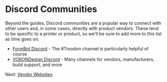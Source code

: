 # Discord Communities
Beyond the guides, Discord communities are a popular way to connect with other users and, in some cases, directly with product vendors. These tend to be specific to a printer or product, so we'll be sure to add more to this list as time goes on.

- [FormBot Discord](https://discord.gg/spAGFK2PnN) - The #Troodon channel is particularly helpful of course
- [VORONDesign Discord](https://discord.gg/voron) - Many channels for vendors, manufacturers, build support, and more

Next: [Vendor Websites](https://github.com/500Foods/WelcomeToTroodon/blob/main/docs/level_0/vendors.md)
